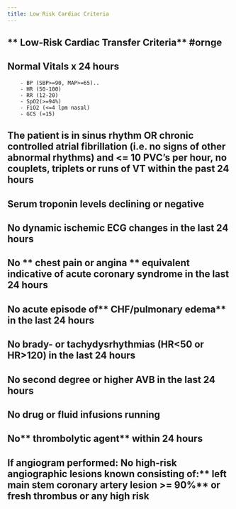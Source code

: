 ```yaml
---
title: Low Risk Cardiac Criteria
---
```


## ** Low-Risk Cardiac Transfer Criteria** #ornge
## **Normal Vitals x 24 hours**
        - BP (SBP>=90, MAP>=65)..
        - HR (50-100)
        - RR (12-20)
        - SpO2(>=94%)
        - FiO2 (<=4 lpm nasal)
        - GCS (=15)
## The patient is in **sinus rhythm** OR chronic controlled atrial fibrillation (i.e. no signs of other abnormal rhythms) and <= 10 PVC’s per hour, no couplets, triplets or runs of VT within the past 24 hours
## Serum **troponin levels declining** or negative
## No dynamic ischemic ECG changes in the last 24 hours
## No ** chest pain or angina ** equivalent indicative of acute coronary syndrome in the last 24 hours
## No acute episode of** CHF/pulmonary edema** in the last 24 hours
## No **brady- or tachydysrhythmias** (HR<50 or HR>120) in the last 24 hours
## No second degree or higher **AVB** in the last 24 hours
## No  **drug or fluid infusions** running
## No** thrombolytic agent** within 24 hours
## If angiogram performed: No high-risk angiographic lesions known consisting of:** left main stem coronary artery lesion >= 90%** or fresh thrombus or any high risk
##
